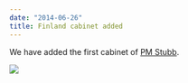 ```yaml
---
date: "2014-06-26"
title: Finland cabinet added
---
```


We have added the first cabinet of [PM Stubb](http://dev.parlgov.org/data/fin/cabinet-party/2014-06-24/).

![](/images/parliament-european-union.jpg)
